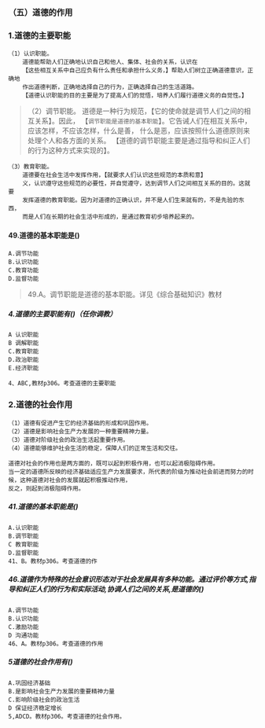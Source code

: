 ### （五）道德的作用
### 1.道德的主要职能
    （1）认识职能。
        道德能帮助人们正确地认识自己和他人、集体、社会的关系，认识在
        【这些相互关系中自己应负有什么责任和承担什么义务，】帮助人们树立正确道德意识，正确地
        作出道德判断，正确地选择自己的行为，正确选择自己的生活道路。
        【道德认识职能的目的主要是为了提高人们的觉悟，培养人们履行道德义务的自觉性。】
        
>   （2）调节职能。
        道德是一种行为规范，【它的使命就是调节人们之间的相互关系】。因此，
        【`调节职能是道德的基本职能`】。它告诫人们在相互关系中，应该怎样，不应该怎样，什么是善，
        什么是恶，应该按照什么道德原则来处理个人和各方面的关系。
        【道德的调节职能主要是通过指导和纠正人们的行为这种方式来实现的】。
        
    （3）教育职能。
        道德要在社会生活中发挥作用，【就要求人们认识这些规范的本质和意】
        义，认识遵守这些规范的必要性，并自觉遵守，达到调节人们之间相互关系的目的。这就要
        发挥道德的教育职能。因为对道德的正确认识，并不是人们生来就有的，不是先验的东西，
        而是人们在长期的社会生活中形成的，是通过教育初步培养起来的。
        
#### 49.道德的基本职能是()
    A.调节功能
    B.认识功能
    C.教育功能
    D.监督功能
>   49.A。调节职能是道德的基本职能。详见《综合基础知识》教材

##### 4.道德的主要职能有()（任你调教）
    A 认识职能 
    B 调解职能
    C.教育职能
    D.政治职能
    E.经济职能
    
    4、ABC,教材p306。考查道德的主要职能

        
    
### 2.道德的社会作用
    （1）道德有促进产生它的经济基础的形成和巩固作用。
    （2）道德是影响社会生产力发展的一种重要精神力量。
    （3）道德对阶级社会的政治生活起重要作用。
    （4）道德能够维护社会生活的稳定，保障人们的正常生活和交往。

    道德对社会的作用也是两方面的，既可以起到积极作用，也可以起消极阻碍作用。
    当一定的道德所反映的经济基础适应生产力发展要求，所代表的阶级为推动社会前进而努力的时
    候，这种道德对社会的发展就起积极推动作用，
    反之，则起到消极阻碍作用。

##### 41.道德的基本职能是()
    A.认识职能
    B.调节职能
    C 教育职能
    D.监督职能
    41、B。教材p306。考查道德的作    

    
##### 46.道德作为特殊的社会意识形态对于社会发展具有多种功能。通过评价等方式,指导和纠正人们的行为和实际活动,协调人们之间的关系,是道德的()
    A.调节功能
    B.认识功能
    C.激励功能
    D 沟通功能
    46、A。教材p306。考查道德的作用

##### 5道德的社会作用有()
    A.巩固经济基础
    B.是影响社会生产力发展的重要精神力量
    C.影响阶级社会的政治生活
    D 保证经济稳定增长
    5,ADCD。教材p306。考查道德的社会作用。

















    
        